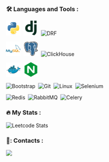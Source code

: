 
### :hammer_and_wrench: Languages and Tools :

<div id='technologies'>
  <img src='https://github.com/devicons/devicon/blob/master/icons/python/python-original.svg' title='Python' alt='Python' width='40px' height='40px'>&nbsp;
  <img src='https://github.com/devicons/devicon/blob/master/icons/django/django-plain.svg' title='Django' alt='Django' width='40px' height='40px'>&nbsp;
  <img src="https://www.django-rest-framework.org/img/logo.png" title="Django REST Framework" alt="DRF" width="40" height="40"/>&nbsp;

  <img src='https://github.com/devicons/devicon/blob/master/icons/mysql/mysql-original-wordmark.svg' title='MySQL' alt='MySQL' width='40px' height='40px'>&nbsp;
  <img src='https://github.com/devicons/devicon/blob/master/icons/postgresql/postgresql-original.svg' title='PostgreSQL' alt='PostgreSQL' width='40px' height='40px'>&nbsp;
  <img src='https://avatars.githubusercontent.com/u/33895241?s=200&v=4' title='ClickHouse' alt='ClickHouse' width='40' height='40'>&nbsp;

  <img src='https://github.com/devicons/devicon/blob/master/icons/docker/docker-original.svg' title='Docker' alt='Docker' width='40px' height='40px'>&nbsp;
  <img src='https://raw.githubusercontent.com/devicons/devicon/master/icons/nginx/nginx-original.svg' title='Nginx' alt='Nginx' width='40px' height='40px'>&nbsp;

  <img src='https://cdn.jsdelivr.net/gh/devicons/devicon/icons/bootstrap/bootstrap-original.svg' title='Bootstrap' alt='Bootstrap' width='40px' height='40px'>&nbsp;
  <img src='https://cdn.jsdelivr.net/gh/devicons/devicon/icons/git/git-original.svg' title='Git' alt='Git' width='40px' height='40px'>&nbsp;
  <img src='https://cdn.jsdelivr.net/gh/devicons/devicon/icons/linux/linux-original.svg' title='Linux' alt='Linux' width='40px' height='40px'>&nbsp;
  <img src='https://cdn.jsdelivr.net/gh/devicons/devicon/icons/selenium/selenium-original.svg' title='Selenium' alt='Selenium' width='40px' height='40px'>&nbsp;

  <img src="https://cdn.worldvectorlogo.com/logos/redis.svg" title="Redis" alt="Redis" width="40" height="40"/>&nbsp;
  <img src="https://upload.wikimedia.org/wikipedia/commons/7/7e/RabbitMQ_logo.svg" title="RabbitMQ" alt="RabbitMQ" width="80" height="30"/>&nbsp;
  <img src="https://cdn.worldvectorlogo.com/logos/celery-1.svg" title="Celery" alt="Celery" width="40" height="40"/>&nbsp;
</div>


### :fire: My Stats :


![Leetcode Stats](https://leetcard.jacoblin.cool/Gastinhaha?theme=default)


### 🔄: Contacts :
<a href='https://t.me/mc_gvozdeff' target="_blank" rel="noopener noreferrer"><img src='https://img.shields.io/badge/telegram-blue?style=plastic&logo=telegram&logoColor=white'></a>&nbsp;
